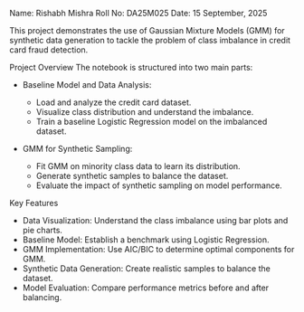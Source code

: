 Name: Rishabh Mishra
Roll No: DA25M025
Date: 15 September, 2025

This project demonstrates the use of Gaussian Mixture Models (GMM) for synthetic data generation to tackle the problem of class imbalance in credit card fraud detection.

Project Overview
The notebook is structured into two main parts:
  - Baseline Model and Data Analysis:
    - Load and analyze the credit card dataset.
    - Visualize class distribution and understand the imbalance.
    - Train a baseline Logistic Regression model on the imbalanced dataset.

  - GMM for Synthetic Sampling:
    - Fit GMM on minority class data to learn its distribution.
    - Generate synthetic samples to balance the dataset.
    - Evaluate the impact of synthetic sampling on model performance.

Key Features
 - Data Visualization: Understand the class imbalance using bar plots and pie charts.
 - Baseline Model: Establish a benchmark using Logistic Regression.
 - GMM Implementation: Use AIC/BIC to determine optimal components for GMM.
 - Synthetic Data Generation: Create realistic samples to balance the dataset.
  - Model Evaluation: Compare performance metrics before and after balancing.
